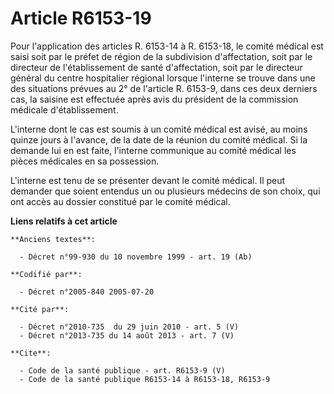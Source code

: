 # Article R6153-19

Pour l'application des articles R. 6153-14 à R. 6153-18, le comité médical est saisi soit par le préfet de région de la
subdivision d'affectation, soit par le directeur de l'établissement de santé d'affectation, soit par le directeur général du
centre hospitalier régional lorsque l'interne se trouve dans une des situations prévues au 2° de l'article R. 6153-9, dans
ces deux derniers cas, la saisine est effectuée après avis du président de la commission médicale d'établissement.

L'interne dont le cas est soumis à un comité médical est avisé, au moins quinze jours à l'avance, de la date de la réunion du
comité médical. Si la demande lui en est faite, l'interne communique au comité médical les pièces médicales en sa possession.

L'interne est tenu de se présenter devant le comité médical. Il peut demander que soient entendus un ou plusieurs médecins de
son choix, qui ont accès au dossier constitué par le comité médical.

**Liens relatifs à cet article**

	**Anciens textes**:

	  - Décret n°99-930 du 10 novembre 1999 - art. 19 (Ab)

	**Codifié par**:

	  - Décret n°2005-840 2005-07-20

	**Cité par**:

	  - Décret n°2010-735  du 29 juin 2010 - art. 5 (V)
	  - Décret n°2013-735 du 14 août 2013 - art. 7 (V)

	**Cite**:

	  - Code de la santé publique - art. R6153-9 (V)
	  - Code de la santé publique R6153-14 à R6153-18, R6153-9
